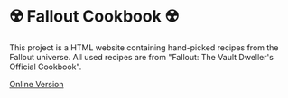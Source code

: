 # ☢️ Fallout Cookbook ☢️
This project is a HTML website containing hand-picked recipes from the Fallout universe.
All used recipes are from "Fallout: The Vault Dweller's Official Cookbook".

<a href="http://just-eivin.github.io/fallout-cookbook/">Online Version</a>